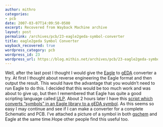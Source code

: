 ```yaml
---
author: mithro
categories:
- pcb
date: 2007-03-07T14:09:50-0500
excerpt: Recovered from Wayback Machine archive
layout: post
permalink: /archives/pcb/23-eagle2geda-symbol-converter
title: eagle2geda Symbol Converter
wayback_recovered: true
wordpress_category: pcb
wordpress_id: 23
wordpress_url: https://blog.mithis.net/archives/pcb/23-eagle2geda-symbol-converter
---
```

Well, after the last post I thought I would give the [Eagle](http://www.cadsoftusa.com/) to [gEDA](http://www.geda.seul.org/) converter a try. At first I thought about reverse engineering the Eagle format and then output the result. This would have the advantage that you wouldn’t need to run Eagle to do this. I decided that this would be too much work and was about to give up, but then I remembered that Eagle has quite a good scripting language called [ULP](http://www.cadsoftusa.com/Tour/tour12.htm). About 2 hours later I have this [script which converts “symbols” in an Eagle library to a gEDA symbol]({{ ). As this seems so easy I may continue and see if I can make a converter for a complete Schematic and PCB. I’ve attached a picture of a symbol in both [gschem](http://www.geda.seul.org/tools/gschem/index.html) and Eagle at the same time.Hope other people find this useful too.
[](http://blog.mithis.net/wp-content/uploads/2007/03/eagle2geda.png)